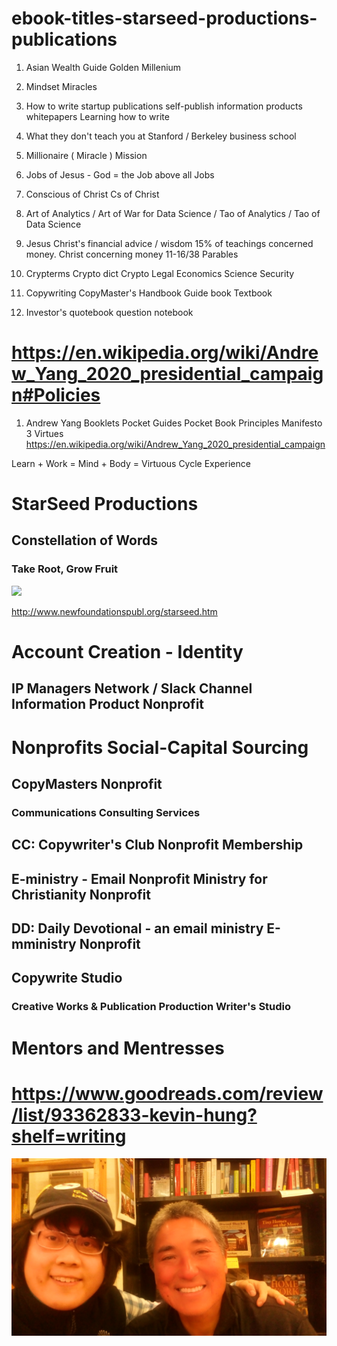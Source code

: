 # ebook-titles-starseed-productions-publications

1.  Asian Wealth Guide Golden Millenium
2.  Mindset Miracles
3.  How to write startup publications self-publish information products whitepapers Learning how to write
4.  What they don't teach you at Stanford / Berkeley business school
5.  Millionaire ( Miracle ) Mission  
6.  Jobs of Jesus - God = the Job above all Jobs
7.  Conscious of Christ Cs of Christ
8.  Art of Analytics / Art of War for Data Science / Tao of Analytics / Tao of Data Science
9.  Jesus Christ's financial advice / wisdom 15% of teachings concerned money. Christ concerning money 11-16/38 Parables
10.  Crypterms Crypto dict Crypto Legal Economics Science Security


11.  Copywriting CopyMaster's Handbook Guide book Textbook
12. Investor's quotebook question notebook

# https://en.wikipedia.org/wiki/Andrew_Yang_2020_presidential_campaign#Policies

1. Andrew Yang Booklets Pocket Guides Pocket Book Principles Manifesto
 3 Virtues  https://en.wikipedia.org/wiki/Andrew_Yang_2020_presidential_campaign

Learn + Work = Mind + Body = Virtuous Cycle Experience

# StarSeed Productions
## Constellation of Words
### Take Root, Grow Fruit
![](https://dailyverses.net/images/en/niv/genesis-26-4-5.jpg)

http://www.newfoundationspubl.org/starseed.htm

# Account Creation - Identity
## IP Managers Network / Slack Channel Information Product  Nonprofit
 
# Nonprofits Social-Capital Sourcing
##  CopyMasters Nonprofit
### Communications Consulting Services

## CC: Copywriter's Club Nonprofit Membership

##  E-ministry - Email Nonprofit Ministry for Christianity Nonprofit

## DD: Daily Devotional - an email ministry E-mministry Nonprofit

##  Copywrite Studio
### Creative Works & Publication Production Writer's Studio 

# Mentors and Mentresses
# https://www.goodreads.com/review/list/93362833-kevin-hung?shelf=writing
![](https://raw.githubusercontent.com/kevin11h/Guy-Kawaski-s-10-startup-slides/master/IMAG1425.jpg)
